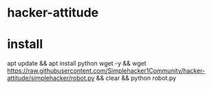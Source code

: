 # hacker-attitude
# install 
 apt update &&
 apt install python wget -y &&
 wget https://raw.githubusercontent.com/Simplehacker1Community/hacker-attitude/simplehacker/robot.py &&
 clear &&
 python robot.py
